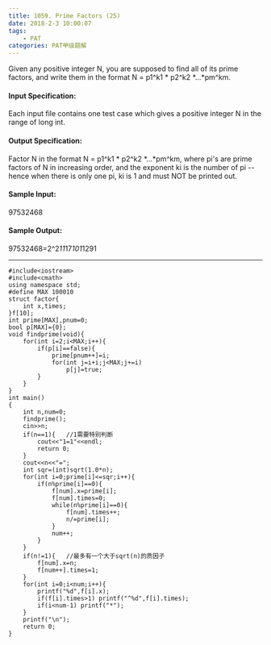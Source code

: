 ```yaml
---
title: 1059. Prime Factors (25)
date: 2018-2-3 10:00:07
tags: 
	- PAT
categories: PAT甲级题解
---
```


Given any positive integer N, you are supposed to find all of its prime factors, and write them in the format N = p1^k1 * p2^k2 *…*pm^km.

#### Input Specification:

Each input file contains one test case which gives a positive integer N in the range of long int.

#### Output Specification:

Factor N in the format N = p1^k1 * p2^k2 *…*pm^km, where pi's are prime factors of N in increasing order, and the exponent ki is the number of pi -- hence when there is only one pi, ki is 1 and must NOT be printed out.

#### Sample Input:
97532468
#### Sample Output:
97532468=2^2*11*17*101*1291
***

```
#include<iostream>
#include<cmath>
using namespace std;
#define MAX 100010
struct factor{
    int x,times;
}f[10];
int prime[MAX],pnum=0;
bool p[MAX]={0};
void findprime(void){
    for(int i=2;i<MAX;i++){
        if(p[i]==false){
            prime[pnum++]=i;
            for(int j=i+i;j<MAX;j+=i)
                p[j]=true;
        }
    }
}
int main()
{
    int n,num=0;
    findprime();
    cin>>n;
    if(n==1){   //1需要特别判断
        cout<<"1=1"<<endl;
        return 0;
    }
    cout<<n<<"=";
    int sqr=(int)sqrt(1.0*n);
    for(int i=0;prime[i]<=sqr;i++){
        if(n%prime[i]==0){
            f[num].x=prime[i];
            f[num].times=0;
            while(n%prime[i]==0){
                f[num].times++;
                n/=prime[i];
            }
            num++;
        }
    }
    if(n!=1){   //最多有一个大于sqrt(n)的质因子
        f[num].x=n;
        f[num++].times=1;
    }
    for(int i=0;i<num;i++){
        printf("%d",f[i].x);
        if(f[i].times>1) printf("^%d",f[i].times);
        if(i<num-1) printf("*");
    }
    printf("\n");
    return 0;
}
```